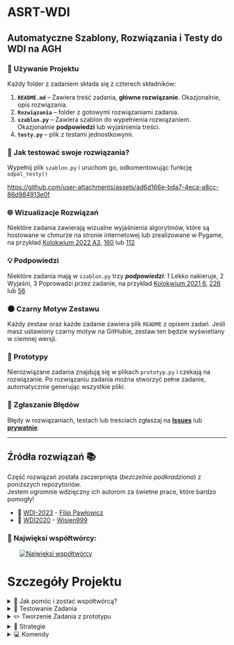 # ASRT-WDI 
## Automatyczne Szablony, Rozwiązania i Testy do WDI na AGH
### 🔧 Używanie Projektu

Każdy folder z zadaniem składa się z czterech składników:

1. **`README.md`** – Zawiera treść zadania, **główne rozwiązanie**. Okazjonalnie, opis rozwiązania.
2. **`Rozwiązania`** – folder z  gotowymi rozwiązaniami zadania.
3. **`szablon.py`** – Zawiera szablon do wypełnienia rozwiązaniem. Okazjonalnie **podpowiedzi** lub wyjaśnienia treści.
4. **`testy.py`** – plik z testami jednostkowymi.


### 🧪 Jak testować swoje rozwiązania?

Wypełnij plik `szablon.py` i uruchom go, odkomentowując funkcję `odpal_testy()`

https://github.com/user-attachments/assets/ad6d166e-bda7-4eca-a8cc-86d984913e0f

### 🌐 Wizualizacje Rozwiązań
Niektóre zadania zawierają wizualne wyjaśnienia algorytmów, które są hostowane w chmurze na stronie internetowej lub zrealizowane w Pygame, na przykład [Kolokwium 2022 A3](https://github.com/kamilGie/ASRT-WDI/tree/main/Kolokwia/Kolokwium_2/2022_A3), [160](https://github.com/kamilGie/ASRT-WDI/tree/main/Zestaw_5%3A_Rekurencja/160) lub [112](https://github.com/kamilGie/ASRT-WDI/tree/main/Zestaw_3%3A_Tablice_o_większej_liczbie_wymiarów/112) 

### 💡 Podpowiedzi

Niektóre zadania mają w `szablon.py` trzy ***podpowiedzi***: 1 Lekko nakieruje, 2 Wyjaśni, 3 Poprowadzi przez zadanie, na przykład [Kolokwium 2021 6](https://github.com/kamilGie/ASRT-WDI/blob/main/Kolokwia/Kolokwium_3/2021_6/szablon2021_6.py), [226](https://github.com/kamilGie/ASRT-WDI/blob/main/Zestaw_8%3A_Wyszukiwanie_i_sortowanie/226/szablon226.py) lub [56](https://github.com/kamilGie/ASRT-WDI/blob/main/Zestaw_1%3A_Proste_programy_z_p%C4%99tlami/56/szablon56.py)

### 🌑 Czarny Motyw Zestawu
Każdy zestaw oraz każde zadanie zawiera plik `README` z opisem zadań. Jeśli masz ustawiony czarny motyw na GitHubie, zestaw ten będzie wyświetlany w ciemnej wersji.


### 🧱 Prototypy
Nierozwiązane zadania znajdują się w plikach `prototyp.py` i czekają na rozwiązanie. Po rozwiązaniu zadania można stworzyć pełne zadanie, automatycznie generując wszystkie pliki.

### 🐛 Zgłaszanie Błędów
Błędy w rozwiązaniach, testach lub treściach zgłaszaj na <a href="https://github.com/kamilgie/ASRT-WDI/issues/new?labels=bug">****Issues****</a> lub <a href="https://gieras.pl/">****prywatnie****</a>.

 
---

## Źródła rozwiązań 📚

Część rozwiązań została zaczerpnięta (*bezczelnie podkradziona*) z poniższych repozytoriów.  
Jestem ogromnie wdzięczny ich autorom za świetne prace, które bardzo pomogły! 

- 🌟 [WDI-2023](https://github.com/pawlowiczf/WDI-2023) - [Filip Pawłowicz](https://github.com/pawlowiczf)
- 🌟 [WDI2020](https://github.com/Wisien999/WDI2020) - [Wisien999](https://github.com/Wisien999)  




### 🗿 Najwięksi współtwórcy:
&nbsp;&nbsp;&nbsp;&nbsp;&nbsp;&nbsp;
<a href="https://github.com/kamilGie/ASRT-WDI/graphs/contributors">
  <img src="https://contrib.rocks/image?repo=kamilGie/ASRT-WDI" alt="Najwięksi współtwórcy" />
</a>




# Szczegóły Projektu

<details>
  <summary> 🤝 Jak pomóc i zostać współtwórcą? </summary>

## 🤝 Jak pomóc i zostać współtwórcą?


- Zalecam [***utworzenie forka***](https://github.com/kamilGie/WDI/fork) i zgłaszanie swoich zmian za pomocą pull requestów.

### 💡 Możliwe Ulepszenia
- ✏️ Stworzenie Zadania
- 🛠️ Poprawienie treści zadania, jeśli jest niejasna lub brakuje np. znaków potęgowania.
- 🔧 Ulepszanie testow poprzez komendy lub stworzeniej własnej [Szczegóły](#komendy)
- 🧠 Tworzenie Strategi Tworzenia Zadań [Szczegóły](#strategie)
  
ASRT opiera się na **rozszerzaniu funkcjonalności**. Dzięki temu możesz dodawać nowe funkcje i strategie bez modyfikacji istniejącego kodu, co ułatwia wdrożenie bez potrzeby wiedzy o całym systemie i unika konfliktów.
### 🐛 Zgłaszanie błędów

- Błędy w rozwiązaniach, testach lub treściach można zgłaszać <a href="https://github.com/kamilgie/ASRT-WDI/issues/new?labels=bug"> ****tutaj**** </a>

### 💬 Feedback

- Sam feedback na temat tego, jak się pracuje, w jakim kierunku można pójść oraz czego brakuje, również będzie mile widziany. [kontakt](http://www.gieras.pl).


</details>



<details>
  <summary> 🧪 Testowanie Zadania </summary>

## Testowanie Zadania
Przykładowy `szablon.py` wygląda tak: 
```python
# ====================================================================================================>
# Zadanie 1
# Proszę napisać program poszukujący trójkątów Pitagorejskich w których długość przekątnej
# jest mniejsza od liczby N wprowadzonej z klawiatury.
# ====================================================================================================>
# print(a,b,c)

def Zadanie_1(n): ...


if __name__ == "__main__":
    from testy01 import odpal_testy

    Zadanie_1(input('Podaj n: '))

    # odpal_testy()
```
### Na górze znajduje się opis zadania, funkcja do wypełnienia i przygotowany main.
Wypełniasz funkcję kodem, o który prosi opis zadania. Wyniki można zwracać lub wypisywać. Jeśli to nie będzie oczywiste, pod opisem zadania powinna być wskazówka od autora testów, jakiego sposobu zwracania wyników oczekuje. W tym przypadku widać, że boki trójkąta powinny być wypisywane kolejno, bez żadnych dodatkowych napisów.

Po tym, jak zrobisz zadanie i będziesz pewny jego poprawności, możesz odkomentować funkcję `odpal_testy()` i uruchomić program normalnie:
```python
# ====================================================================================================>
# Zadanie 1
# Proszę napisać program poszukujący trójkątów Pitagorejskich w których długość przekątnej
# jest mniejsza od liczby N wprowadzonej z klawiatury.
# ====================================================================================================>
# print(a,b,c)

def Zadanie_1(n):
    for a in range(1, n):
        for b in range(a, n):
            c = (a * a + b * b) ** 0.5
            if c.is_integer() and c <= n:
                print(a, b, c)

if __name__ == "__main__":
     from testy01 import odpal_testy

     odpal_testy()
```
### wynik takiego programu dalby taki wynik
<img width="1504" alt="Zrzut ekranu 2024-10-24 o 22 26 09" src="https://github.com/user-attachments/assets/666313c3-15ec-4697-955c-1e5de81e23d7">
  
Wynik testu wskazuje na błąd: widzimy komunikat `AssertionError: '3 4 5' not found in [''].` Oznacza to, że test oczekiwał pustego stringa `''`, a otrzymał `'3 4 5'`, co sugeruje, że wynik dla c = 5 został niepotrzebnie wypisany.

Po chwili namysłu i ponownym przeczytaniu treści zadania, można zauważyć, że warunek mówi o długości przekątnej mniejszej, niż liczba **N**. Kod należy poprawić i ponownie uruchomić testy z nową nadzieją.

### Czasami można spotkać się z takim przypadkiem:
 <img width="1165" alt="Zrzut ekranu 2024-10-24 o 22 57 49" src="https://github.com/user-attachments/assets/4fe66d52-766c-417a-87ab-738a38271137">
Widzimy, że mimo poprawnego wyniku mamy błędny test, ponieważ wypisujemy wynik w innym typie lub kolejności. W takim przypadku możemy:

- Cieszyć się poprawnym rozwiązaniem i pójść dalej.
- Zmienić typ lub format wyjścia na taki, jaki jest oczekiwany w teście.
- Zainteresować się pomocą w rozwijaniu projektu i za pomocą komendy dodać swoją funkcję wraz z jej rozwiązaniem do listy poprawnych odpowiedzi, aby inni użytkownicy mieli dobre testy dla takich samych wyników jak twój.

Często też zadania mają kilka poprawnych odpowiedzi, więc na każdy test trzeba być czujnym i analizować jego poprawność. W takich przypadkach również nalegam, by zgłaszać mi takie zadania, ponieważ będą dodawane inne warianty poprawnej odpowiedzi.

Więcej o tym, jak działa cały projekt w 


---
</details>

<details>
  <summary> ✏️  Tworzenie Zadania z prototypu  </summary>


  
   
## Tworzenie Zadań na prototypie

1. Po rozwiązaniu zadania na `prototyp.py` można stworzyć pełne zadanie, odkomentowując funkcję `stworz_zadanie` i przekazując w tablicy funkcje, które mają być objęte testami.
2. Funkcja `stworz_zadanie` automatycznie przygotuje testy na podstawie przekazanych funkcji. Poprosi również o podanie argumentów testowych, które Twoim zdaniem mogą być interesujące lub problematyczne.
3. Następnie utworzy folder zadania zawierający pliki: `rozwiazanie.py` oraz `szablon.py` na podstawie `prototyp.py`, a także `testy.py` na podstawie wcześniej wygenerowanych testów.

https://github.com/user-attachments/assets/f3316918-a5e9-457f-8c2e-b4a5e5f0f27c


## Tworzenie Zadania
### `stworz_zadanie()` 
Każdy prototyp zawiera funkcję `stworz_zadanie`, importowaną z pliku `Develop`. Funkcja `stworz_zadanie` przesyła funkcje, które chcemy by obejmowały testy oraz wchodziły w skład szablonu do wypelnienia. Wiec przykładowo wypełniony `prototyp` powinnien wygladać tak:
```python
# ====================================================================================================>
# Zadanie 0
# Stworz 2 funkcje jedna dodaje 2 liczby druga mnoży 2 liczby
# ====================================================================================================>

def dodaj(a, b):
    return a + b

def mnoż(a, b):
    return a * b

if __name__ == "__main__":
    from Develop import stworz_zadanie

    # stworz_zadanie([dodaj, mnoż])
```

Funkcja `stworz_zadanie` działa podobnie jak funkcja `print`. Można ją uruchomić bez dodatkowych parametrów, aby wygenerować domyślną strukturę plików: `README.md`, `testy.py`  `szablon.py` oraz folder `Rozwiązania`. 

### Modyfikacje 

Można modyfikować sposób, w jaki generowane są pliki, ustawiając argumenty nazw plików. Modyfikacje są podawane jako stringi, które określają  strategie, z jaką wygenerują się pliki. Dla podstawowego użycia projektu przydatne będą trzy modyfikacje:

```python
# Stworzy testy, których wyniki będą zaokrąglone.
# Przydatne w zadaniach zwracających wartości typu `float`, gdzie wyniki mogą się różnić od ustawionego epsilonu.
stworz_zadanie([dodaj, mnoż], testy="float")
```

```python
# Stworzy testy, których wyniki będą w typie `set`.
#  Przydatne w zadaniach, w których kolejność lub częstotliwość występowania wyników nie ma znaczenia.
stworz_zadanie([dodaj, mnoż], testy="bez_kolejnosci")
```
```python
#  Nie stworzy pliku.
#  Przydatne w zadaniach abstrakcyjnych, które nie są możliwe do przetestowania.
stworz_zadanie([dodaj, mnoż], testy="brak", szablon="brak")
```

```python
# Stworzy zadanie które polega na listach przesyłaczowych
stworz_zadanie([dodaj, mnoż], testy="przesylaczowe_t", szablon="przesylaczowe_s", README="przesylaczowe_rm")
```


Dokładniej o modyfikacjach jest w sekcji [strategie](#Strategie)

<details>
   <summary> Domyślna konfiguracja plików </summary>

### `README.md` 
1. Dodaje kod do wyświetlania treści zależnych od motywu.
2. Dodaje linię, aby README formatowało się jak Python.
3. Z szablonu usuwa treści i zaczyna od pierwszej niezkomentowanej linijki.
4. Po napotkaniu `main` przestaje pisać.
5. Kończy formatowanie Pythonowe.


### `rozwiazanie.py` 
1. przepisuje prototyp do napotkania linijki main
```python
# ====================================================================================================>
# Zadanie 0
# Stworz 2 funkcje jedna dodaje 2 liczby druga mnoży dwie liczby
# ====================================================================================================>

def dodaj(a, b):
    return a + b

def mnoż(a, b):
    return a * b

```
### `szablon.py` 
1. Przepisuje pierwsze linie, które są komentarzami, aby zostawić opis zadania wraz z ewentualnymi komentarzami twórcy zadania.
2. Następnie usuwa wszystkie linijki poza linijką zaczynającą się od `def FunkcjaKtoraTestujemy(`. Tę linijkę pozostawia i dopisuje trzy kropki, aby użytkownik wiedział, że te funkcje są do napisania.
3. Usuwa wszystkie linie do momentu napotkania bloku `if __name__ == "__main__":`.
4. Zapisuje import funkcji `odpal_testy`. oraz `podpowiedz`
5. Prosi użytkownika o wprowadzenie argumentów, które pojawią się w szablonie wraz z jego zakomentowanym wynikiem.
6. zakomentwane funkcje podpowiedz
7. Zakomentowana metoda `odpal_testy()`, która będzie uruchamiać testy.
   
```python
# ====================================================================================================>
# Zadanie 0
# Stworz 2 funkcje jedna dodaje 2 liczby druga mnoży dwie liczby
# ====================================================================================================>

def dodaj(a, b): ...

def mnoż(a, b): ...

if __name__ == "__main__":
    from testy01 import odpal_testy, podpowiedz

    dodaj(2, 3) # return 5
    mnoż(2,2)  # return 4

    # podpowiedz(1)
    # podpowiedz(2)
    # podpowiedz(3)

    # odpal_testy()
```

### `testy.py` 
1. Napisze  importy, funkcje oraz  nagłówek klasy `Testy`
2. Następnie dla każdej funkcji przekazanej do testowania:
3. Sprawdza liczbę argumentów, jaką funkcja przyjmuje.
4. Jeśli liczba argumentów nie wynosi zero, prosi użytkownika o wpisanie argumentów testowych.
5. Przetwarza input użytkownika, zmieniając go na argumenty według algorytmów.
6. Uruchamia funkcję z argumentami testowymi, monitorując jednocześnie wartości wypisywane przez `print` oraz wartości zwracane przez funkcję.
7. Jeśli funkcja nic nie zwróci, wynikiem zostanie to, co zostało przechwycone przez `print`. Jeśli funkcja zwróci inną wartość, to ona będzie wynikiem, a dane wypisane przez `print` zostaną zignorowane.
8. Z argumentów i wyniku napisze metodę testową o nazwie `test_numerTestu_funkcjaTestowalna`.
```python
    def test_Nr1_dodaj(self):
        self.assertIn( dodaj(2, 2), 4)
```
9. Będzie powtarzać proces od punktów 3–8, aż do napotkania argumentu `stop` od użytkownika, który zakończy testy.


</details>

---

## Pisanie Testów


Po uruchomieniu funkcji `stworz_testy`, jeśli liczba argumentów przekazanych do testowania funkcji jest większa niż zero, program poprosi użytkownika o podanie argumentów testowych. Argumenty należy wpisywać w tej samej formie, jak w wywołaniu funkcji w Pythonie.

Najpierw program poprosi o wpisanie argumentów do szablonu, aby użytkownik mógł zobaczyć przykładowe wywołanie w szablonie wraz z wynikiem.

<img width="1000" alt="Zrzut ekranu 2024-12-29 o 20 19 47" src="https://github.com/user-attachments/assets/5a342afc-c949-4573-a3d6-4706f3623f1b" />

Następnie program poprosi o wpisywanie argumentów testowych, które posłużą do testowania funkcji w pliku `testy.py`.

<img width="999" alt="Zrzut ekranu 2024-12-29 o 20 18 33" src="https://github.com/user-attachments/assets/570a5893-090e-45a2-b758-89ff0cca42a8" />


Po stworzeniu odpowiedniej ilości testów, można zakończyć proces tworzenia testów, podając argument `stop`, co zakończy Twój wkład w tworzenie testów.

Na sam koniec program poprosi o podanie trzech podpowiedzi dla użytkownika.
<img width="1000" alt="Zrzut ekranu 2024-12-29 o 20 23 14" src="https://github.com/user-attachments/assets/80f5396c-1088-4db8-8b07-e6d0691ca9d7" />

###  Finalizacja

Po stworzeniu trzech plików funkcja utworzy plik `prototypBackup.py`, aby bezpiecznie móc usunąć prototyp. Plik `prototypBackup.py` jest ignorowany przez `.gitignore`, więc nie będzie dodawany do głównego repozytorium. Został stworzony, aby w przypadku błędnego stworzenia zadania z różnych powodów móc utworzyć zadanie na nowo. Funkcja `stworz_zadanie` dba o to, by nie usunąć pliku `prototypBackup`, dzięki czemu można tworzyć zadania do momentu zadowolenia z efektu końcowego.

Na tym kończy się funkcja `stworz_zadanie`. Jeśli jednak komuś nie podoba się sposób w jaki pliki `README.py`, `szablon.py`, `testy.py` lub folder `Rozwiazania` są tworzone, chciałby dodać jakąś funkcjonalność lub inaczej tworzyć testy zawsze może stworzyć własną Strategię!

---
</details>

<details>
  <summary>🧠 Strategie</summary>

## Strategie
Strategie definiują sposób, w jaki będziemy tworzyć nasze pliki w projekcie. Aktualna lista strategii znajduje się w folderach o odpowiednich nazwach: [srt/README](srt/README) [srt/Szablon](srt/Szablon), [srt/Rozwiazania](srt/Rozwiazania), [srt/Testy](srt/Testy). Każda z nich jest klasą z krótkim komentarzem opisującym jej przeznaczenie i jest dostępna do użycia przez każdego twórcę zadania. 

Taki układ projektu pozwala na prosty rozwój i umożliwia rozwijanie go przez każdego, bez potrzeby znajomości całego systemu. Każdy może napisać własną klasę domyślną, która będzie następnie testowana w użyciu. Po tym, jak stanie się powszechniejsza, szybsza lub lepsza, zostanie ustawiona jako domyślna. Można również dodać klasę dodatkową, która obsługuje testy dla określonej puli zadań, dla których domyślne tworzenie zadania nie jest wystarczające.


### Podstawy Pisania Strategii

Stworzymy kilka przykładowych klas strategii:

- **`Data`** – Jest to strategia szablonu, która działa jak domyślna, z tą różnicą, że na górze pliku zostanie dodana data rozwiązania.
  
W folderze [srt/Szablon](srt/Szablon), tworzymy nowy plik z klasa o takiej samej nazwie. Klasa dziedziczy po jednej z klas w jej folderze albo po klasie bazowej. Klasa [srt/Bazowa.py](srt/Bazowa.py) jest abstrakcyjną klasą, z której będą pochodzić wszystkie klasy pochodne.

Klasa bazowa ma abstrakcyjną metodę `__str__`, w której musimy zwrócić wynik w postaci stringa, który później znajdzie się w pliku szablonu. Dla naszego pomysłu ta klasa będzie wyglądać tak:

```python
# srt/Szablon/data.py

#  Dziedzicze po klasie z pliku szablonów do której metody __str__  mógłbym coś dodać
from domyslne_s import domyslne_s 
from datetime import date

class data(domyslne_s):
""" na górze pliku zostanie dodana data rozwiązania. """
    def __str__(self):
        res = str(date.today().day)
        res += "\n"
        res += super().__str__()
        return res
```

Aby dostosować sposób generowania pliku, można skorzystać z atrybutów klasy bazowej, które są dostępne w klasach pochodnych:

- **`linie_prototypu`** – lista stringów reprezentujących linie prototypu.
- **`nr_zadania`** – numer zadania, które rozwiązujemy.
- **`funkcje`** – funkcje przekazane do testów szablonu oraz inne pomocnicze funkcje.
- **`sciezka`** – ścieżka folderu, w którym znajduje się tworzone zadanie.
- **`nazwa_pliku`** – domyślna nazwa pliku, która pochodzi od nazwy folderu zawierającego klasę. Na przykład, w folderze *Rozwiazanie*, klasy dziedziczące mają atrybut ustawiony na "rozwiazanie{`nr_zadania`}.py".

Te atrybuty mogą być wykorzystywane w klasach pochodnych od klasy bazowej, a poniżej przedstawiamy przykład użycia jednego z nich.

```python
# srt/Rozwiazanie/meritum.py

from bazowa import bazowa
import inspect

class meritum(bazowa):
    """rozwiazania  która koncentruje się wyłącznie na samym rozwiązaniu, pomijając opis zadania oraz sekcję `main`"""

    def __str__(self):
        res = ""
        for funkcja in self.funkcje:
            res += inspect.getsource(funkcja)
        return res
```

Tak stworzoną klasę możemy już używać w funkcji `stworz_zadanie`, podając argument `rozwiazanie="meritum"`.

---

- **`float`**  strategia testów, która będzie zaokrąglać wyniki.

Strategie testów będą najtrudniejszych do napisania. Najczęściej będą nadpisywały metody już istniejących strategii i modyfikować sposób sprawdzania wyników testów.

Aby skutecznie zaimplementować taką strategię, będziemy musieli nadpisać dwie specjalnie wyodrębnione metody klasy `prime`:

```python
from prime import prime

DOKLADNOSCI = int(input("podaj dokładność, z jaką testy mogą zaokrąglać: "))


class float(prime):
    """testy beda zaaokroglac oczekiwany wynik"""

    def metoda_zwracajaca_testow_bez_kolejnosci(
        self, NazwaTestu, numerTestu, zmienne, wynikWywolania, zmienne_nazwa
    ):
        return f"""    def test_Nr{numerTestu:02}_{NazwaTestu}_argumenty_{'_'.join(zmienne_nazwa)}(self):
            wynik  = {NazwaTestu}({', '.join(map(str, zmienne))})

            self.assertAlmostEqual(wynik, { wynikWywolania }, places={DOKLADNOSCI})\n"""

    def metoda_nasluchujaca_testow_bez_kolejnosci(
        self, NazwaTestu, numerTestu, zmienne, wynikWywolania, zmienne_nazwa
    ):
        return f"""    def test_Nr{numerTestu:02}_{NazwaTestu}_argumenty_{'_'.join(zmienne_nazwa)}(self):
            f = io.StringIO()
            with redirect_stdout(f):
                {NazwaTestu}({', '.join(map(str, zmienne))})
            wynik = f.getvalue().strip()

            self.assertAlmostEqual(wynik, { wynikWywolania }, places={DOKLADNOSCI})\n"""
```
Klasa `prime` ma wiele metod specjalnie wyodrębnionych do nadpisywania.

---

> Strategie nie mogą od siebie zależeć i muszą być niezależne. Można je odpalić w dowolnej konfiguracji.


Ograniczeniem strategii jest to, że nie przyjmuje argumentów innych niż `input` i jest to ustalenie stałe. Jednak, jeśli chcemy utworzyć zadanie, dodając pewne zmienne, możemy skorzystać z **komend**

</details>

<details>
  <summary> 💻 Komendy</summary>

## Komendy

<details>
   <summary> Działanie </summary>
   
W folderze [srt/Komendy](srt/Komendy) znajdują się pliki Python z komendami. Każdy plik zawiera **funkcje** o takiej samej nazwie, które wykonują odpowiednią komendę.

 przykładowa komenda wyglada tak. 
 ```python
# srt/Komendy/hello_name.py
def hello_name(imie):
    print("hello", imie)
```

Takiej komendy możemy użyć w `szablon.py`, importując z `testy` funkcję `komenda` i przekazując w pierwszym argumencie nazwę komendy, a następnie kolejne argumenty.
```python
# ====================================================================================================>
# Zadanie 1
# Wypisac swoje imie
# ====================================================================================================>

def Zadanie_1(): ...

if __name__ == "__main__":
    from testy01 import odpal_testy, komenda

    komenda("hello_name", "kamil")

    # Zadanie_1()
    # odpal_testy()
```
- w pliku `prototyp.py` importujemy z `Develop` funkcje komenda

Wynik odpalenia takiego programu będzie: `hello kamil`

Taka funkcjonalność pozwala w prosty sposób rozszerzać projekt o nowe komendy, umożliwiając ulepszanie testów, na przykład poprzez dodawanie dodatkowych testów lub wariacji poprawnego wyniku, a także wprowadzanie własnych preferencji, takich jak dodatkowe zachowanie po przejsciu testów na szablonie.

</details>

<details  >
  <summary><strong> SPIS KOMEND </strong> </summary>

### Legenda 
- `nazwaKomendy`, `mozliiwy do uzycia skrot`
- w budowie oznacza, że nie chce mi sie jej robić
- lokalna oznacza, że jej działanie nie moze wyjść poza lokalne repozytorium. By uniknąć przypadkow, że ktos nie spodziwal ze mu poleci [najlepsza  domyslna piosenka zwycieska](https://www.youtube.com/watch?v=CpeJiGDVMGo) po napisaniu szablonu
- Zapis `link_do_muzyki="https://www.youtube.com/watch?v=CpeJiGDVMGo` oznacza ze zmienna `link_do_muzyki` jest opcjonalna i domyslnie uzyjemy `https://www.youtube.com/watch?v=CpeJiGDVMGo`



### Spis 
  - `zmien_testy`
    ```python
    # tworzy na nowo zadanie na bazie szablonu jako prototyp
    komenda("zmien_testy", [funkcje], testy="domyslna", rozwiazanie="domyslna", szablon="domyslna")
     ```

  
  - `dodaj_testy`, `dt` - w budowie
    ```python
    # dodaje  dodatkowe testy 
    komenda("dodaj_testy", funkcja, ilosci_dodatkowych_testow)
     ```
     
  - `dodaj_wariancje`, `dw` - w budowie
    ```python
    # Do istniejacych juz wynikow testow funkcji dodaje kolejne mozliwe warienty na podstawie funkcji przeslanej
    komenda("dodaj_wariancje", funkcja)
     ```
  - `zwycieska_muzyka`,`zm` - w budowie, lokalna
    ```python
    # Do testow danego zadania dodaje muzyka po zaliczeniu testow w szablonie
    # imo must have 
    komenda("zwycieska_muzyka", link_do_muzyki="https://www.youtube.com/watch?v=CpeJiGDVMGo" )
     ```
 - `funkcja_input`,`fi` - w budowie
    ```python
    # szybkie testowanie funkcji na parametrach
    # dopoki nie przerwiesz bedziesz wpisywac input a komenda uzyje jej na funkcji i wypisze output
    komenda("szybka_funkcja", funkcja )
     ```
    
  - `StworzStruktureWDI`
    ```python
    # Nie bedzie wiecej uzywana i nawet nie da sie jej odpalic z poziomu plikow zadań - Takie zabezpieczenie
    # Ale dodaje jako taka ciekawostka oraz na przyszlosci do tworzenia struktur innych zadan
    komenda("StworzStruktureWDI")
     ```

</details>

<details  >
  <summary> Ogólne </summary>
   
### Argumenty
Funkcja `komenda` przyjmuje `"nazwaKomendy"`, `*args` oraz `**kwargs`, co pozwala na przesyłanie dowolnych argumentów zarówno w postaci argumentów pozycyjnych, jak i nazwanych. Aby ułatwić korzystanie, dodatkowo są dodawane dwa argumenty, jeśli komenda ich wymaga. Nie ma obowiązku ich podawania podczas wywołania komendy, są to: 
  - `nr_zadania`
  - `sciezka`
Więc komenda:
 ```python
# srt/Komendy/hello_zadanie.py
def hello_zadanie(nr_zadania, sciezka):# trzeba pamietac by nazwac te argumenty dokladnie tak 
    print("hello", nr_zadania, "from ", sciezka)
```
Może być wywołana w następujący sposób:
 ```python
# prototyp01.py
komenda("hello_zadanie")
```
Wynik takiej komendy to:

`hello 01 from  /Users/user/Desktop/projekty/WDI-RST/Zestaw_1:_Proste_programy_z_pętlami/prototyp01.py`



### skroty 

   Jesli komenda jest czesto używana może miec swój skrót w pliku `_skroty.py`, który tylko importuje komendę i ją odpala.
  ```python
  def hz(nr_zadania, sciezka):
    from hello_zadanie import hello_zadanie

    hello_zadanie(nr_zadania, sciezka)
   ```

### Zasady komend

- Każda ma mieć swój plik i ograniczać sie tylko do niego nawet jakby plik miałby mieć 20 linijek lub 100000 linijek.
- Każda komenda musi być w pełni niezależna i działać poprawnie samodzielnie, ale może wywoływać inne komendy w ramach swoich działań [zgodnie z wzorcem łańcucha zobowiązań]( https://refactoring.guru/pl/design-patterns/chain-of-responsibility)

</details>
</details>
